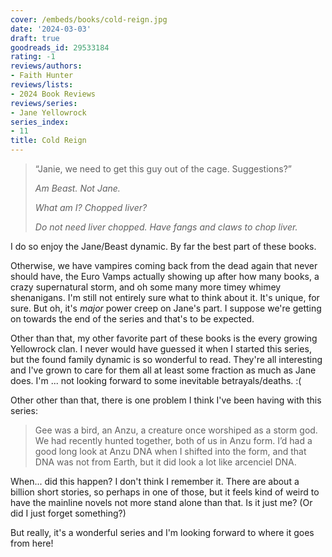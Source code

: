 ```yaml
---
cover: /embeds/books/cold-reign.jpg
date: '2024-03-03'
draft: true
goodreads_id: 29533184
rating: -1
reviews/authors:
- Faith Hunter
reviews/lists:
- 2024 Book Reviews
reviews/series:
- Jane Yellowrock
series_index:
- 11
title: Cold Reign
---
```

> “Janie, we need to get this guy out of the cage. Suggestions?” 
> 
> *Am Beast. Not Jane.*
> 
> *What am I? Chopped liver?*
> 
> *Do not need liver chopped. Have fangs and claws to chop liver.*

I do so enjoy the Jane/Beast dynamic. By far the best part of these books. 

Otherwise, we have vampires coming back from the dead again that never should have, the Euro Vamps actually showing up after how many books, a crazy supernatural storm, and oh some many more timey whimey shenanigans. I'm still not entirely sure what to think about it. It's unique, for sure. But oh, it's *major* power creep on Jane's part. I suppose we're getting on towards the end of the series and that's to be expected. 

Other than that, my other favorite part of these books is the every growing Yellowrock clan. I never would have guessed it when I started this series, but the found family dynamic is so wonderful to read. They're all interesting and I've grown to care for them all at least some fraction as much as Jane does. I'm ... not looking forward to some inevitable betrayals/deaths. :(

Other other than that, there is one problem I think I've been having with this series:

> Gee was a bird, an Anzu, a creature once worshiped as a storm god. We had recently hunted together, both of us in Anzu form. I’d had a good long look at Anzu DNA when I shifted into the form, and that DNA was not from Earth, but it did look a lot like arcenciel DNA.

When... did this happen? I don't think I remember it. There are about a billion short stories, so perhaps in one of those, but it feels kind of weird to have the mainline novels not more stand alone than that. Is it just me? (Or did I just forget something?)

But really, it's a wonderful series and I'm looking forward to where it goes from here!
